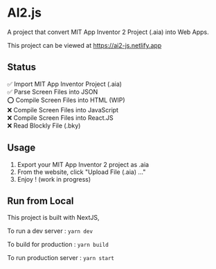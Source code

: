 # AI2.js

A project that convert MIT App Inventor 2 Project (.aia) into Web Apps.

This project can be viewed at https://ai2-js.netlify.app

## Status
✅ Import MIT App Inventor Project (.aia)   
✅ Parse Screen Files into JSON  
⭕️ Compile Screen Files into HTML (WIP)  
❌ Compile Screen Files into JavaScript  
❌ Compile Screen Files into React.JS  
❌ Read Blockly File (.bky)

## Usage

1. Export your MIT App Inventor 2 project as .aia
2. From the website, click "Upload File (.aia) ..."
3. Enjoy ! (work in progress)

## Run from Local

This project is built with NextJS,

To run a dev server :
`yarn dev`

To build for production :
`yarn build`

To run production server :
`yarn start`
